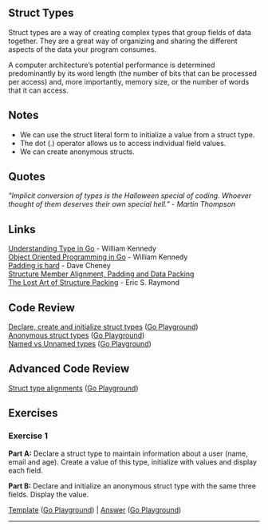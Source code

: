 ## Struct Types

Struct types are a way of creating complex types that group fields of data together. They are a great way of organizing and sharing the different aspects of the data your program consumes.

A computer architecture’s potential performance is determined predominantly by its word length (the number of bits that can be processed per access) and, more importantly, memory size, or the number of words that it can access. 

## Notes

* We can use the struct literal form to initialize a value from a struct type.
* The dot (.) operator allows us to access individual field values.
* We can create anonymous structs.

## Quotes

_"Implicit conversion of types is the Halloween special of coding. Whoever thought of them deserves their own special hell." - Martin Thompson_

## Links

[Understanding Type in Go](https://www.ardanlabs.com/blog/2013/07/understanding-type-in-go.html) - William Kennedy    
[Object Oriented Programming in Go](https://www.ardanlabs.com/blog/2013/07/object-oriented-programming-in-go.html) - William Kennedy    
[Padding is hard](https://dave.cheney.net/2015/10/09/padding-is-hard) - Dave Cheney    
[Structure Member Alignment, Padding and Data Packing](https://www.geeksforgeeks.org/structure-member-alignment-padding-and-data-packing/)    
[The Lost Art of Structure Packing](http://www.catb.org/esr/structure-packing) - Eric S. Raymond    

## Code Review

[Declare, create and initialize struct types](example1/example1.go) ([Go Playground](https://play.golang.org/p/djzGT1JtSwy))  
[Anonymous struct types](example2/example2.go) ([Go Playground](https://play.golang.org/p/09cxjnmfcdC))  
[Named vs Unnamed types](example3/example3.go) ([Go Playground](https://play.golang.org/p/ky91roJDjir))

## Advanced Code Review

[Struct type alignments](advanced/example1/example1.go) ([Go Playground](https://play.golang.org/p/rAvtS7cgD0z))

## Exercises

### Exercise 1

**Part A:** Declare a struct type to maintain information about a user (name, email and age). Create a value of this type, initialize with values and display each field.

**Part B:** Declare and initialize an anonymous struct type with the same three fields. Display the value.

[Template](exercises/template1/template1.go) ([Go Playground](https://play.golang.org/p/h-7BEn2U3Rz)) | 
[Answer](exercises/exercise1/exercise1.go) ([Go Playground](https://play.golang.org/p/eT_gLZKeHk-))
___